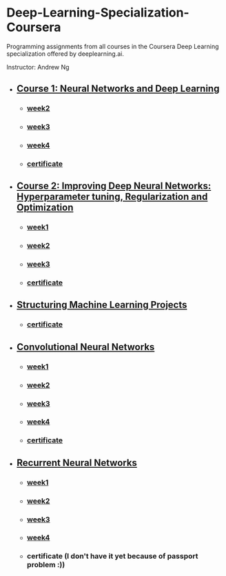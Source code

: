 # Deep-Learning-Specialization-Coursera

Programming assignments from all courses in the Coursera Deep Learning specialization offered by deeplearning.ai.

Instructor: Andrew Ng

*   ##  [Course 1: Neural Networks and Deep Learning](./C1-Neural-Networks-and-Deep-Learning/)
    *   ### [week2](./C1-Neural-Networks-and-Deep-Learning/Week2/)
    *   ### [week3](./C1-Neural-Networks-and-Deep-Learning/Week3/)
    *   ### [week4](./C1-Neural-Networks-and-Deep-Learning/Week4/)
    *   ### [certificate](./C1-Neural-Networks-and-Deep-Learning/Certificate.pdf)

*   ##  [Course 2: Improving Deep Neural Networks: Hyperparameter tuning, Regularization and Optimization](./C2-Improving-deep-neural-networks-Hyperparameter-tuning-Regularization-and-Optimization/)
    *   ### [week1](./C2-Improving-deep-neural-networks-Hyperparameter-tuning-Regularization-and-Optimization/Week1/)
    *   ### [week2](./C2-Improving-deep-neural-networks-Hyperparameter-tuning-Regularization-and-Optimization/Week2/)
    *   ### [week3](./C2-Improving-deep-neural-networks-Hyperparameter-tuning-Regularization-and-Optimization/Week3/)
    *   ### [certificate](./C2-Improving-deep-neural-networks-Hyperparameter-tuning-Regularization-and-Optimization/Certificate.pdf)

*   ##  [Structuring Machine Learning Projects](./C3-Structuring-Machine-Learning-Projects/)
    *   ### [certificate](./C3-Structuring-Machine-Learning-Projects/Certificate.pdf)

*   ##  [Convolutional Neural Networks](./C4-Convolutional-Neural-Networks/)
    *   ### [week1](./C4-Convolutional-Neural-Networks/Week1/)
    *   ### [week2](./C4-Convolutional-Neural-Networks/Week2/)
    *   ### [week3](./C4-Convolutional-Neural-Networks/Week3/)
    *   ### [week4](./C4-Convolutional-Neural-Networks/Week4/)
    *   ### [certificate](./C4-Convolutional-Neural-Networks/Certificate.pdf)

*   ##  [Recurrent Neural Networks](./C5-Recurrent-Neural-Networks/)
    *   ### [week1](./C5-Recurrent-Neural-Networks/Week1/)
    *   ### [week2](./C5-Recurrent-Neural-Networks/Week2/)
    *   ### [week3](./C5-Recurrent-Neural-Networks/Week3/)
    *   ### [week4](./C5-Recurrent-Neural-Networks/Week4/)
    *   ### certificate (I don't have it yet because of passport problem :))
